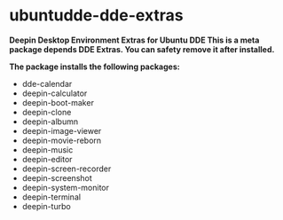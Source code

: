 # ubuntudde-dde-extras
**Deepin Desktop Environment Extras for Ubuntu DDE
This is a meta package depends DDE Extras.
You can safety remove it after installed.**

**The package installs the following packages:**

* dde-calendar
* deepin-calculator
* deepin-boot-maker
* deepin-clone
* deepin-albumn
* deepin-image-viewer
* deepin-movie-reborn
* deepin-music
* deepin-editor
* deepin-screen-recorder
* deepin-screenshot
* deepin-system-monitor
* deepin-terminal
* deepin-turbo
